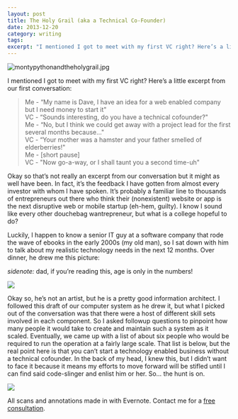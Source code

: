 ```yaml
---
layout: post
title: The Holy Grail (aka a Technical Co-Founder)
date: 2013-12-20
category: writing
tags:
excerpt: "I mentioned I got to meet with my first VC right? Here’s a little excerpt from our first conversation: Me - “My name is Dave, I have an idea for a web enabled company but I need money to start it..."
---
```


![montypythonandtheholygrail.jpg](http://postachio-images.s3-website-us-east-1.amazonaws.com/5ea097749a59260deab4d641abb3d3b2.jpg)

I mentioned I got to meet with my first VC right? Here’s a little excerpt from our first conversation:

> Me - “My name is Dave, I have an idea for a web enabled company but I need money to start it"  
VC - “Sounds interesting, do you have a technical cofounder?"  
Me - “No, but I think we could get away with a project lead for the first several months because..."  
VC - “Your mother was a hamster and your father smelled of elderberries!"  
Me - [short pause]  
VC - "Now go-a-way, or I shall taunt you a second time-uh"

Okay so that’s not really an excerpt from our conversation but it might as well have been. In fact, it’s the feedback I have gotten from almost every investor with whom I have spoken. It’s probably a familiar line to thousands of entrepreneurs out there who think their (nonexistent) website or app is the next disruptive web or mobile startup (eh-hem, guilty). I know I sound like every other douchebag wantrepreneur, but what is a college hopeful to do?

Luckily, I happen to know a senior IT guy at a software company that rode the wave of ebooks in the early 2000s (my old man), so I sat down with him to talk about my realistic technology needs in the next 12 months. Over dinner, he drew me this picture:

_sidenote:_ dad, if you’re reading this, age is only in the numbers!

![](http://postachio-images.s3-website-us-east-1.amazonaws.com/0a5f1c16adeaee640e2ad6be3a511caa.jpg)

Okay so, he’s not an artist, but he is a pretty good information architect. I followed this draft of our computer system as he drew it, but what I picked out of the conversation was that there were a host of different skill sets involved in each component. So I asked followup questions to pinpoint how many people it would take to create and maintain such a system as it scaled. Eventually, we came up with a list of about six people who would be required to run the operation at a fairly large scale. That list is below, but the real point here is that you can’t start a technology enabled business without a technical cofounder. In the back of my head, I knew this, but I didn’t want to face it because it means my efforts to move forward will be stifled until I can find said code-slinger and enlist him or her.
So… the hunt is on.

![](http://postachio-images.s3-website-us-east-1.amazonaws.com/ae903c147a3a8a3d006d2a621cbb77fd.jpg)

All scans and annotations made in with Evernote. Contact me for a [free consultation](mailto:dave@godownwind.co).
